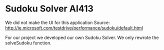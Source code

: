 Sudoku Solver AI413
=========

We did not make the UI for this application
Source: http://ie.microsoft.com/testdrive/performance/sudoku/default.html


For our project we developed our own Sudoku Solver.
We only rewrote the solveSudoku function.
